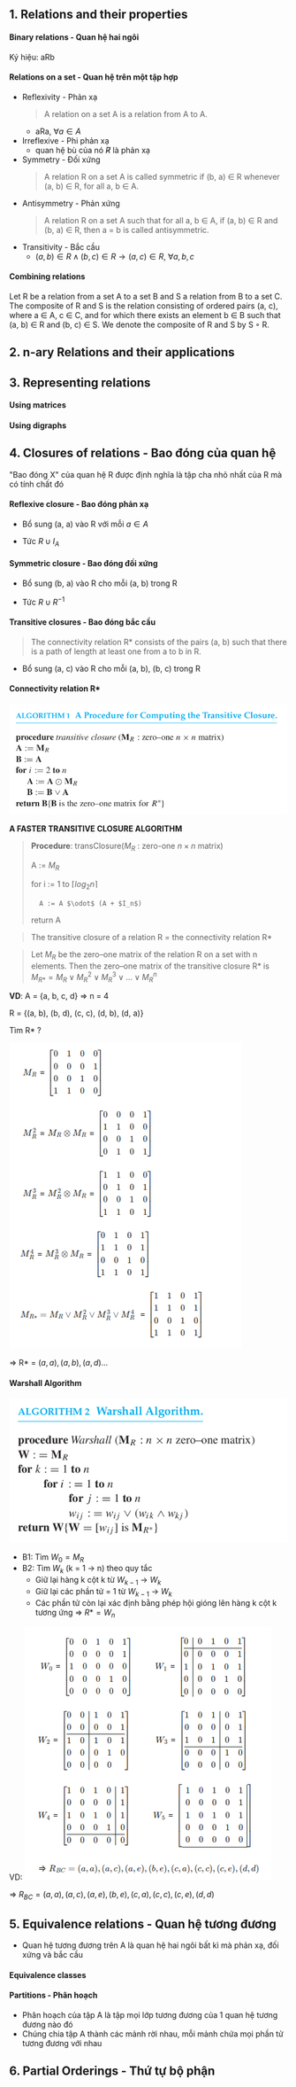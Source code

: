 ## 1. Relations and their properties
#### Binary relations - Quan hệ hai ngôi 
Ký hiệu: aRb


#### Relations on a set - Quan hệ trên một tập hợp
- Reflexivity - Phản xạ
	> A relation on a set A is a relation from A to A.
	- aRa, $\forall a \in A$
- Irreflexive - Phi phản xạ
	- quan hệ bù của nó $\not R$ là phản xạ
- Symmetry - Đối xứng
	> A relation R on a set A is called symmetric if (b, a) ∈ R whenever (a, b) ∈ R, for all a, b ∈ A.
- Antisymmetry - Phản xứng
	> A relation R on a set A such that for all a, b ∈ A, if (a, b) ∈ R and (b, a) ∈ R, then a = b is called antisymmetric.
- Transitivity - Bắc cầu
	- $(a,b) \in R \wedge (b, c) \in R \to (a,c) \in R$,  $\forall a, b, c$ 

#### Combining relations
Let R be a relation from a set A to a set B and S a relation from B to a set C. The composite of R and S is the relation consisting of ordered pairs (a, c), where a ∈ A, c ∈ C, and for which there exists an element b ∈ B such that (a, b) ∈ R and (b, c) ∈ S. We denote the composite of R and S by S ◦ R.


## 2. n-ary Relations and their applications

## 3. Representing relations
#### Using matrices

#### Using digraphs




## 4. Closures of relations - Bao đóng của quan hệ
"Bao đóng X" của quan hệ R được định nghĩa là tập cha nhỏ nhất của R mà có tính chất đó
#### Reflexive closure - Bao đóng phản xạ
- Bổ sung (a, a) vào R với mỗi $a \in A$

- Tức $R \cup I_A$
#### Symmetric closure - Bao đóng đối xứng
- Bổ sung (b, a) vào R cho mỗi (a, b) trong R

- Tức $R \cup R^{-1}$

#### Transitive closures - Bao đóng bắc cầu
>The connectivity relation R* consists of the pairs (a, b) such that there is a path of length at least one from a to b in R.

- Bổ sung (a, c) vào R cho mỗi (a, b), (b, c) trong R

#### Connectivity relation R*
![simpleTransitiveClosure.png](https://github.com/thou05/discrete-mathematics/blob/main/img/simpleTransitiveClosure.png)


**A FASTER TRANSITIVE CLOSURE ALGORITHM**

>	**Procedure**: transClosure($M_R$ : zero-one $n \times n$ matrix)
>	
>	A := $M_R$
>	
>	for i := 1 to $\lceil log_2n \rceil$
>	
>		A := A $\odot$ (A + $I_n$)
>		
>	return A


> The transitive closure of a relation R = the connectivity relation R* 

> Let $M_R$ be the zero–one matrix of the relation R on a set with n elements. Then the zero–one matrix of the transitive closure R* is 
>     $M_{R*} = M_R \vee M^2_R \vee M^3_R \vee ... \vee M^n_R$  

**VD**: 
A = {a, b, c, d} => n = 4

R = {(a, b), (b, d), (c, c), (d, b), (d, a)}

Tìm R* ?

![](https://github.com/thou05/discrete-mathematics/blob/main/img/exampleTransitiveClosure.png)


=> R* = ${(a, a), (a, b), (a, d)...}$


#### Warshall Algorithm
![warshall.png](https://github.com/thou05/discrete-mathematics/blob/main/img/warshall.png)

- B1: Tìm $W_0 = M_R$ 
- B2: Tìm $W_k$ (k = 1 -> n) theo quy tắc
	- Giữ lại hàng k cột k từ $W_{k-1}$ -> $W_k$ 
	- Giữ lại các phần tử = 1 từ $W_{k-1}$ -> $W_k$ 
	- Các phần tử còn lại xác định bằng phép hội gióng lên hàng k cột k tương ứng 
	=> $R* = W_n$ 

VD:
![](https://github.com/thou05/discrete-mathematics/blob/main/img/exampleWarShall.png)

=> $R_{BC} ={(a,a), (a,c), (a,e), (b,e), (c,a), (c,c), (c,e), (d,d)}$


## 5. Equivalence relations - Quan hệ tương đương
- Quan hệ tương đương trên A là quan hệ hai ngôi bất kì mà phản xạ, đối xứng và bắc cầu
#### Equivalence classes

#### Partitions - Phân hoạch
- Phân hoạch của tập A là tập mọi lớp tương đương của 1 quan hệ tương đương nào đó
- Chúng chia tập A thành các mảnh rời nhau, mỗi mảnh chứa mọi phần tử tương đương với nhau

## 6. Partial Orderings - Thứ tự bộ phận


